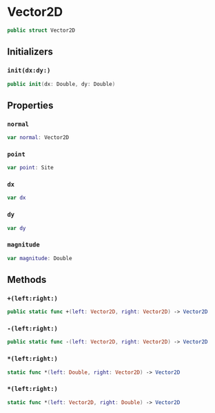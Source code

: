 # Vector2D

``` swift
public struct Vector2D
```

## Initializers

### `init(dx:dy:)`

``` swift
public init(dx: Double, dy: Double)
```

## Properties

### `normal`

``` swift
var normal: Vector2D
```

### `point`

``` swift
var point: Site
```

### `dx`

``` swift
var dx
```

### `dy`

``` swift
var dy
```

### `magnitude`

``` swift
var magnitude: Double
```

## Methods

### `+(left:right:)`

``` swift
public static func +(left: Vector2D, right: Vector2D) -> Vector2D
```

### `-(left:right:)`

``` swift
public static func -(left: Vector2D, right: Vector2D) -> Vector2D
```

### `*(left:right:)`

``` swift
static func *(left: Double, right: Vector2D) -> Vector2D
```

### `*(left:right:)`

``` swift
static func *(left: Vector2D, right: Double) -> Vector2D
```
